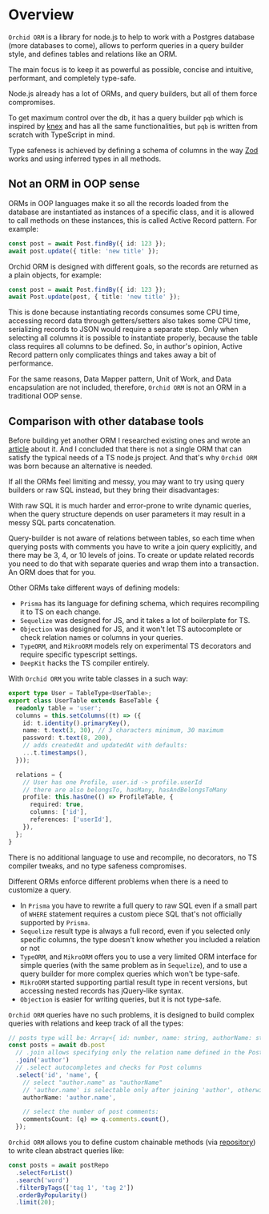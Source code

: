 # Overview

`Orchid ORM` is a library for node.js to help to work with a Postgres database (more databases to come),
allows to perform queries in a query builder style, and defines tables and relations like an ORM.

The main focus is to keep it as powerful as possible, concise and intuitive, performant, and completely type-safe.

Node.js already has a lot of ORMs, and query builders, but all of them force compromises.

To get maximum control over the db, it has a query builder `pqb` which is inspired by [knex](http://knexjs.org/) and has all the same functionalities, but `pqb` is written from scratch with TypeScript in mind.

Type safeness is achieved by defining a schema of columns in the way [Zod](https://github.com/colinhacks/zod) works and using inferred types in all methods.

## Not an ORM in OOP sense

ORMs in OOP languages make it so all the records loaded from the database are instantiated as instances of a specific class,
and it is allowed to call methods on these instances, this is called Active Record pattern. For example:

```ts
const post = await Post.findBy({ id: 123 });
await post.update({ title: 'new title' });
```

Orchid ORM is designed with different goals, so the records are returned as a plain objects, for example:

```ts
const post = await Post.findBy({ id: 123 });
await Post.update(post, { title: 'new title' });
```

This is done because instantiating records consumes some CPU time,
accessing record data through getters/setters also takes some CPU time,
serializing records to JSON would require a separate step.
Only when selecting all columns it is possible to instantiate properly,
because the table class requires all columns to be defined.
So, in author's opinion, Active Record pattern only complicates things and takes away a bit of performance.

For the same reasons, Data Mapper pattern, Unit of Work, and Data encapsulation are not included, therefore,
`Orchid ORM` is not an ORM in a traditional OOP sense.

## Comparison with other database tools

Before building yet another ORM I researched existing ones and wrote an [article](https://romeerez.hashnode.dev/nodejs-orms-overview-and-comparison) about it. And I concluded that there is not a single ORM that can satisfy the typical needs of a TS node.js project. And that's why `Orchid ORM` was born because an alternative is needed.

If all the ORMs feel limiting and messy, you may want to try using query builders or raw SQL instead, but they bring their disadvantages:

With raw SQL it is much harder and error-prone to write dynamic queries, when the query structure depends on user parameters it may result in a messy SQL parts concatenation.

Query-builder is not aware of relations between tables, so each time when querying posts with comments you have to write a join query explicitly, and there may be 3, 4, or 10 levels of joins.
To create or update related records you need to do that with separate queries and wrap them into a transaction.
An ORM does that for you.

Other ORMs take different ways of defining models:

- `Prisma` has its language for defining schema, which requires recompiling it to TS on each change.
- `Sequelize` was designed for JS, and it takes a lot of boilerplate for TS.
- `Objection` was designed for JS, and it won't let TS autocomplete or check relation names or columns in your queries.
- `TypeORM`, and `MikroORM` models rely on experimental TS decorators and require specific typescript settings.
- `DeepKit` hacks the TS compiler entirely.

With `Orchid ORM` you write table classes in a such way:

```ts
export type User = TableType<UserTable>;
export class UserTable extends BaseTable {
  readonly table = 'user';
  columns = this.setColumns((t) => ({
    id: t.identity().primaryKey(),
    name: t.text(3, 30), // 3 characters minimum, 30 maximum
    password: t.text(8, 200),
    // adds createdAt and updatedAt with defaults:
    ...t.timestamps(),
  }));

  relations = {
    // User has one Profile, user.id -> profile.userId
    // there are also belongsTo, hasMany, hasAndBelongsToMany
    profile: this.hasOne(() => ProfileTable, {
      required: true,
      columns: ['id'],
      references: ['userId'],
    }),
  };
}
```

There is no additional language to use and recompile, no decorators, no TS compiler tweaks, and no type safeness compromises.

Different ORMs enforce different problems when there is a need to customize a query.

- In `Prisma` you have to rewrite a full query to raw SQL even if a small part of `WHERE` statement requires a custom piece SQL that's not officially supported by `Prisma`.
- `Sequelize` result type is always a full record, even if you selected only specific columns, the type doesn't know whether you included a relation or not
- `TypeORM`, and `MikroORM` offers you to use a very limited ORM interface for simple queries (with the same problem as in `Sequelize`), and to use a query builder for more complex queries which won't be type-safe.
- `MikroORM` started supporting partial result type in recent versions, but accessing nested records has jQuery-like syntax.
- `Objection` is easier for writing queries, but it is not type-safe.

`Orchid ORM` queries have no such problems, it is designed to build complex queries with relations and keep track of all the types:

```ts
// posts type will be: Array<{ id: number, name: string, authorName: string, commentsCount: number }>
const posts = await db.post
  // .join allows specifying only the relation name defined in the Post table
  .join('author')
  // .select autocompletes and checks for Post columns
  .select('id', 'name', {
    // select "author.name" as "authorName"
    // 'author.name' is selectable only after joining 'author', otherwise compilation error
    authorName: 'author.name',

    // select the number of post comments:
    commentsCount: (q) => q.comments.count(),
  });
```

`Orchid ORM` allows you to define custom chainable methods (via [repository](/guide/repo)) to write clean abstract queries like:

```ts
const posts = await postRepo
  .selectForList()
  .search('word')
  .filterByTags(['tag 1', 'tag 2'])
  .orderByPopularity()
  .limit(20);
```
